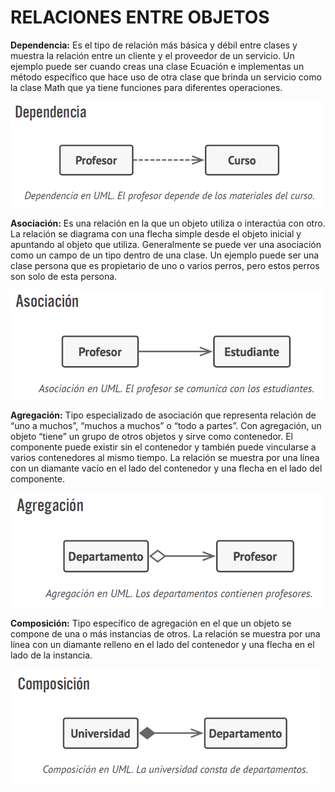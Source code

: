 # RELACIONES ENTRE OBJETOS

**Dependencia:** Es el tipo de relación más básica y débil entre clases y muestra la relación entre un cliente y el proveedor de un servicio.  Un ejemplo puede ser cuando creas una clase Ecuación e implementas un método específico que hace uso de otra clase que brinda un servicio como la clase Math que ya tiene funciones para diferentes operaciones.

![Relación de dependencia](images/Dependencia.png)

**Asociación:** Es una relación en la que un objeto utiliza o interactúa con otro. La relación se diagrama con una flecha simple desde el objeto inicial y apuntando al objeto que utiliza. Generalmente se puede ver una asociación como un campo de un tipo dentro de una clase. Un ejemplo puede ser una clase persona que es propietario de uno o varios perros, pero estos perros son solo de esta persona.

![Relación de asociación](images/Asociacion.png)

**Agregación:** Tipo especializado de asociación que representa relación de “uno a muchos”, “muchos a muchos” o “todo a partes”. Con agregación, un objeto “tiene” un grupo de otros objetos y sirve como contenedor. El componente puede existir sin el contenedor y también puede vincularse a varios contenedores al mismo tiempo. La relación se muestra por una línea con un diamante vacío en el lado del contenedor y una flecha en el lado del componente.

![Relación de agregación](images/Agregacion.png)

**Composición:** Tipo específico de agregación en el que un objeto se compone de una o más instancias de otros. La relación se muestra por una línea con un diamante relleno en el lado del contenedor y una flecha en el lado de la instancia.

![Relación de composición](images/Composicion.png)
